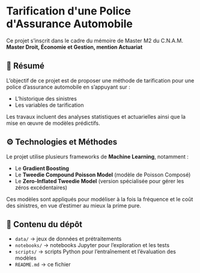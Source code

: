 # Tarification d'une Police d'Assurance Automobile

Ce projet s’inscrit dans le cadre du mémoire de Master M2 du C.N.A.M.  
**Master Droit, Économie et Gestion, mention Actuariat**

## 📄 Résumé

L’objectif de ce projet est de proposer une méthode de tarification pour une police d’assurance automobile en s’appuyant sur :

- L’historique des sinistres
- Les variables de tarification

Les travaux incluent des analyses statistiques et actuarielles ainsi que la mise en œuvre de modèles prédictifs.

## ⚙ Technologies et Méthodes

Le projet utilise plusieurs frameworks de **Machine Learning**, notamment :

- Le **Gradient Boosting**
- Le **Tweedie Compound Poisson Model** (modèle de Poisson Composé)
- Le **Zero-Inflated Tweedie Model** (version spécialisée pour gérer les zéros excédentaires)

Ces modèles sont appliqués pour modéliser à la fois la fréquence et le coût des sinistres, en vue d’estimer au mieux la prime pure.

## 📂 Contenu du dépôt

- `data/` → jeux de données et prétraitements
- `notebooks/` → notebooks Jupyter pour l’exploration et les tests
- `scripts/` → scripts Python pour l’entraînement et l’évaluation des modèles
- `README.md` → ce fichier
